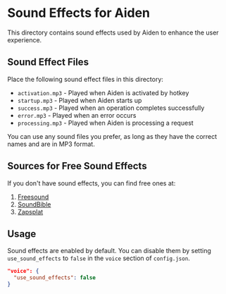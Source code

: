 # Sound Effects for Aiden

This directory contains sound effects used by Aiden to enhance the user experience.

## Sound Effect Files

Place the following sound effect files in this directory:

- `activation.mp3` - Played when Aiden is activated by hotkey
- `startup.mp3` - Played when Aiden starts up
- `success.mp3` - Played when an operation completes successfully
- `error.mp3` - Played when an error occurs
- `processing.mp3` - Played when Aiden is processing a request

You can use any sound files you prefer, as long as they have the correct names and are in MP3 format.

## Sources for Free Sound Effects

If you don't have sound effects, you can find free ones at:

1. [Freesound](https://freesound.org/)
2. [SoundBible](https://soundbible.com/)
3. [Zapsplat](https://www.zapsplat.com/)

## Usage

Sound effects are enabled by default. You can disable them by setting `use_sound_effects` to `false` in the `voice` section of `config.json`.

```json
"voice": {
  "use_sound_effects": false
}
